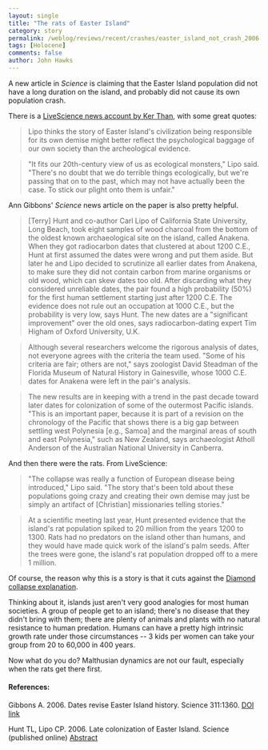 ```yaml
---
layout: single 
title: "The rats of Easter Island" 
category: story
permalink: /weblog/reviews/recent/crashes/easter_island_not_crash_2006.html
tags: [Holocene] 
comments: false 
author: John Hawks 
---
```



<p>
A new article in <i>Science</i> is claiming that the Easter Island population did not have a long duration on the island, and probably did not cause its own population crash. 
</p>

<p>
There is a <a href="http://www.msnbc.msn.com/id/11747815">LiveScience news account by Ker Than</a>, with some great quotes: 
</p>

<blockquote>Lipo thinks the story of Easter Island's civilization being responsible for its own demise might better reflect the psychological baggage of our own society than the archeological evidence.</blockquote>

<blockquote>"It fits our 20th-century view of us as ecological monsters," Lipo said. "There's no doubt that we do terrible things ecologically, but we're passing that on to the past, which may not have actually been the case. To stick our plight onto them is unfair."</blockquote>

<p>
Ann Gibbons' <i>Science</i> news article on the paper is also pretty helpful. 
</p>

<blockquote>[Terry] Hunt and co-author Carl Lipo of California State University, Long Beach, took eight samples of wood charcoal from the bottom of the oldest known archaeological site on the island, called Anakena. When they got radiocarbon dates that clustered at about 1200 C.E., Hunt at first assumed the dates were wrong and put them aside. But later he and Lipo decided to scrutinize all earlier dates from Anakena, to make sure they did not contain carbon from marine organisms or old wood, which can skew dates too old. After discarding what they considered unreliable dates, the pair found a high probability (50%) for the first human settlement starting just after 1200 C.E. The evidence does not rule out an occupation at 1000 C.E., but the probability is very low, says Hunt. The new dates are a "significant improvement" over the old ones, says radiocarbon-dating expert Tim Higham of Oxford University, U.K.</blockquote>

<blockquote>Although several researchers welcome the rigorous analysis of dates, not everyone agrees with the criteria the team used. "Some of his criteria are fair; others are not," says zoologist David Steadman of the Florida Museum of Natural History in Gainesville, whose 1000 C.E. dates for Anakena were left in the pair's analysis.</blockquote>

<blockquote>The new results are in keeping with a trend in the past decade toward later dates for colonization of some of the outermost Pacific islands. "This is an important paper, because it is part of a revision on the chronology of the Pacific that shows there is a big gap between settling west Polynesia [e.g., Samoa] and the marginal areas of south and east Polynesia," such as New Zealand, says archaeologist Atholl Anderson of the Australian National University in Canberra.</blockquote>

<p>
And then there were the rats. From LiveScience: 
</p>

<blockquote>"The collapse was really a function of European disease being introduced," Lipo said. "The story that's been told about these populations going crazy and creating their own demise may just be simply an artifact of [Christian] missionaries telling stories."</blockquote>

<blockquote>At a scientific meeting last year, Hunt presented evidence that the island's rat population spiked to 20 million from the years 1200 to 1300. Rats had no predators on the island other than humans, and they would have made quick work of the island's palm seeds. After the trees were gone, the island's rat population dropped off to a mere 1 million.</blockquote>

<p>
Of course, the reason why this is a story is that it cuts against the <a href="http://johnhawks.net/weblog/topics/history/diamond/collapse_2005_reason_review.html">Diamond collapse explanation</a>. 
</p>

<p>
Thinking about it, islands just aren't very good analogies for most human societies. A group of people get to an island; there's no disease that they didn't bring with them; there are plenty of animals and plants with no natural resistance to human predation. Humans can have a pretty high intrinsic growth rate under those circumstances -- 3 kids per women can take your group from 20 to 60,000 in 400 years. 
</p>

<p>
Now what do you do? Malthusian dynamics are not our fault, especially when the rats get there first. 
</p>

<h4>References:</h4>

<p class="cite">Gibbons A. 2006. Dates revise Easter Island history. Science 311:1360. <a href="http://dx.doi.org/10.1126/science.311.5766.1360">DOI link</a></p>

<p class="cite">Hunt TL, Lipo CP. 2006. Late colonization of Easter Island. Science (published online) <a href="http://www.sciencemag.org/content/abstract/1121879">Abstract</a></p>

